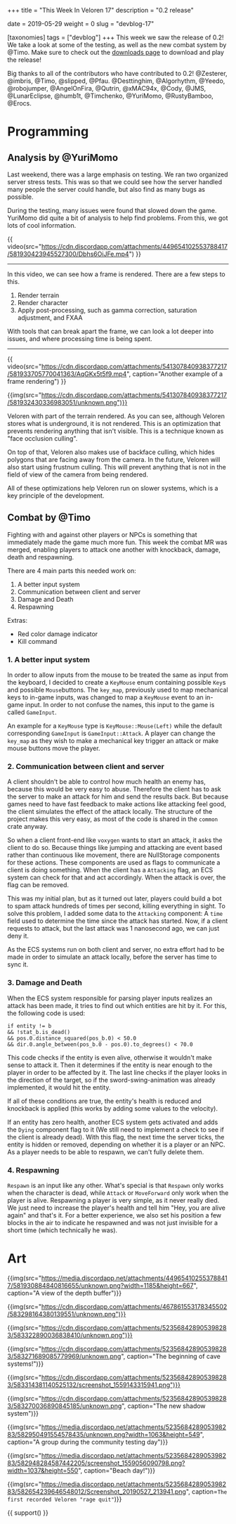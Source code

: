 +++
title = "This Week In Veloren 17"
description = "0.2 release"

date = 2019-05-29
weight = 0
slug = "devblog-17"

[taxonomies]
tags = ["devblog"]
+++
This week we saw the release of 0.2! We take a look at some of the testing, as well as the new combat system by @Timo. Make sure to check out the [downloads page](https://veloren.net/welcome/) to download and play the release!

Big thanks to all of the contributors who have contributed to 0.2! @Zesterer, @imbris, @Timo, @slipped, @Pfau. @Desttinghim, @Algorhythm, @Yeedo, @robojumper, @AngelOnFira, @Qutrin, @xMAC94x, @Cody, @JMS, @LunarEclipse, @humb1t, @Timchenko, @YuriMomo, @RustyBamboo, @Erocs.

# Programming

## Analysis by @YuriMomo

Last weekend, there was a large emphasis on testing. We ran two organized server stress tests. This was so that we could see how the server handled many people the server could handle, but also find as many bugs as possible.

During the testing, many issues were found that slowed down the game. YuriMomo did quite a bit of analysis to help find problems. From this, we got lots of cool information.

{{ video(src="https://cdn.discordapp.com/attachments/449654102553788417/581930423945527300/Dbhs6OiJFe.mp4") }}
<hr>

In this video, we can see how a frame is rendered. There are a few steps to this.

1. Render terrain
2. Render character
3. Apply post-processing, such as gamma correction, saturation adjustment, and FXAA

With tools that can break apart the frame, we can look a lot deeper into issues, and where processing time is being spent.

<hr>

{{ video(src="https://cdn.discordapp.com/attachments/541307840938377217/581933705770041363/AqGKx5t5f9.mp4", caption="Another example of a frame rendering") }}

{{img(src="https://cdn.discordapp.com/attachments/541307840938377217/581932430336983051/unknown.png")}}

Veloren with part of the terrain rendered. As you can see, although Veloren stores what is underground, it is not rendered. This is an optimization that prevents rendering anything that isn't visible. This is a technique known as "face occlusion culling".

On top of that, Veloren also makes use of backface culling, which hides polygons that are facing away from the camera. In the future, Veloren will also start using frustnum culling. This will prevent anything that is not in the field of view of the camera from being rendered.

All of these optimizations help Veloren run on slower systems, which is a key principle of the development.

## Combat by @Timo

Fighting with and against other players or NPCs is something that immediately made the game much more fun. This week the combat MR was merged, enabling players to attack one another with knockback, damage, death and respawning.

There are 4 main parts this needed work on:
1. A better input system
2. Communication between client and server
3. Damage and Death
4. Respawning

Extras:
- Red color damage indicator
- Kill command

### 1. A better input system

In order to allow inputs from the mouse to be treated the same as input from the keyboard, I decided to create a `KeyMouse` enum containing possible `Key`s and possible `Mouse`buttons. The `key_map`, previously used to map mechanical keys to in-game inputs, was changed to map a `KeyMouse` event to an in-game input. In order to not confuse the names, this input to the game is called `GameInput`.

An example for a `KeyMouse` type is `KeyMouse::Mouse(Left)` while the default corresponding `GameInput` is `GameInput::Attack`. A player can change the `key_map` as they wish to make a mechanical key trigger an attack or make mouse buttons move the player.

### 2. Communication between client and server

A client shouldn't be able to control how much health an enemy has, because this would be very easy to abuse. Therefore the client has to ask the server to make an attack for him and send the results back. But because games need to have fast feedback to make actions like attacking feel good, the client simulates the effect of the attack locally. The structure of the project makes this very easy, as most of the code is shared in the `common` crate anyway.

So when a client front-end like `voxygen` wants to start an attack, it asks the client to do so. Because things like jumping and attacking are event based rather than continuous like movement, there are NullStorage components for these actions. These components are used as flags to communicate a client is doing something. When the client has a `Attacking` flag, an ECS system can check for that and act accordingly. When the attack is over, the flag can be removed.

This was my initial plan, but as it turned out later, players could build a bot to spam attack hundreds of times per second, killing everything in sight. To solve this problem, I added some data to the `Attacking` component: A `time` field used to determine the time since the attack has started. Now, if a client requests to attack, but the last attack was 1 nanosecond ago, we can just deny it.

As the ECS systems run on both client and server, no extra effort had to be made in order to simulate an attack locally, before the server has time to sync it.

### 3. Damage and Death

When the ECS system responsible for parsing player inputs realizes an attack has been made, it tries to find out which entities are hit by it. For this, the following code is used:
```
if entity != b
&& !stat_b.is_dead()
&& pos.0.distance_squared(pos_b.0) < 50.0
&& dir.0.angle_between(pos_b.0 - pos.0).to_degrees() < 70.0
```

This code checks if the entity is even alive, otherwise it wouldn't make sense to attack it. Then it determines if the entity is near enough to the player in order to be affected by it. The last line checks if the player looks in the direction of the target, so if the sword-swing-animation was already implemented, it would hit the entity.

If all of these conditions are true, the entity's health is reduced and knockback is applied (this works by adding some values to the velocity).

If an entity has zero health, another ECS system gets activated and adds the `Dying` component flag to it (We still need to implement a check to see if the client is already dead).
With this flag, the next time the server ticks, the entity is hidden or removed, depending on whether it is a player or an NPC. As a player needs to be able to respawn, we can't fully delete them.

### 4. Respawning

`Respawn` is an input like any other. What's special is that `Respawn` only works when the character is dead, while `Attack` or `MoveForward` only work when the player is alive.
Respawning a player is very simple, as it never really died. We just need to increase the player's health and tell him "Hey, you are alive again" and that's it. For a better experience, we also set his position a few blocks in the air to indicate he respawned and was not just invisible for a short time (which technically he was).

# Art

{{img(src="https://media.discordapp.net/attachments/449654102553788417/581930884840816655/unknown.png?width=1185&height=667", caption="A view of the depth buffer")}}

{{img(src="https://cdn.discordapp.com/attachments/467861553178345502/583298164380139551/unknown.png")}}

{{img(src="https://cdn.discordapp.com/attachments/523568428905398283/583322890036838410/unknown.png")}}

{{img(src="https://cdn.discordapp.com/attachments/523568428905398283/583271689085779969/unknown.png", caption="The beginning of cave systems!")}}

{{img(src="https://cdn.discordapp.com/attachments/523568428905398283/583314381140525132/screenshot_1559143315941.png")}}

{{img(src="https://cdn.discordapp.com/attachments/523568428905398283/583270036890845185/unknown.png", caption="The new shadow system")}}

{{img(src="https://media.discordapp.net/attachments/523568428905398283/582950491554578435/unknown.png?width=1063&height=549", caption="A group during the community testing day")}}

{{img(src="https://media.discordapp.net/attachments/523568428905398283/582948284587442205/screenshot_1559056090798.png?width=1037&height=550", caption="Beach day!")}}

{{img(src="https://media.discordapp.net/attachments/523568428905398283/582654239646548012/Screenshot_20190527_213941.png", caption=`The first recorded Veloren "rage quit"`)}}

{{ support() }}

